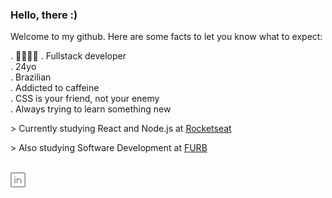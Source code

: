 ### Hello, there :)

Welcome to my github. Here are some facts to let you know what to expect: <br/>

 . 🏳️‍🌈🏳️‍⚧️
 . Fullstack developer <br/>
 . 24yo </br>
 . Brazilian <br/>
 . Addicted to caffeine <br/>
 . CSS is your friend, not your enemy <br/>
 . Always trying to learn something new <br/>
 
 \> Currently studying React and Node.js at [Rocketseat](https://rocketseat.com.br/) <br/>
 
 \> Also studying Software Development at [FURB](https://www.furb.br/pt/graduacao/sistemas-de-Informacao)<br/>

<br/>

<div>
   <a href="https://in.linkedin.com/in/iara">
    <img alt="Linkedin" width="24px" src="https://github.com/iaraoliveira/iaraoliveira/blob/master/assets/linkedin.svg" />
  </a>
</div>
